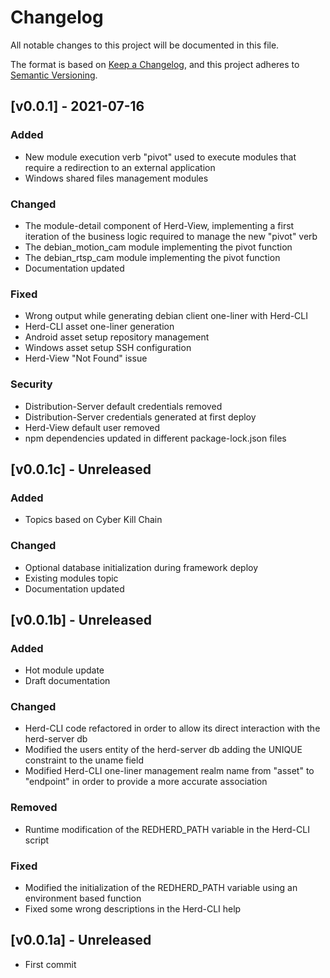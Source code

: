 # Changelog
All notable changes to this project will be documented in this file.

The format is based on [Keep a Changelog](https://keepachangelog.com/en/1.0.0/),
and this project adheres to [Semantic Versioning](https://semver.org/spec/v2.0.0.html).

## [v0.0.1] - 2021-07-16
### Added
- New module execution verb "pivot" used to execute modules that require a redirection to an external application
- Windows shared files management modules

### Changed
- The module-detail component of Herd-View, implementing a first iteration of the business logic required to manage the new "pivot" verb
- The debian_motion_cam module implementing the pivot function
- The debian_rtsp_cam module implementing the pivot function
- Documentation updated

### Fixed
- Wrong output while generating debian client one-liner with Herd-CLI
- Herd-CLI asset one-liner generation
- Android asset setup repository management
- Windows asset setup SSH configuration
- Herd-View "Not Found" issue

### Security 
- Distribution-Server default credentials removed
- Distribution-Server credentials generated at first deploy
- Herd-View default user removed
- npm dependencies updated in different package-lock.json files

## [v0.0.1c] - Unreleased
### Added
- Topics based on Cyber Kill Chain

### Changed
- Optional database initialization during framework deploy
- Existing modules topic
- Documentation updated


## [v0.0.1b] - Unreleased
### Added
- Hot module update
- Draft documentation

### Changed
- Herd-CLI code refactored in order to allow its direct interaction with the herd-server db
- Modified the users entity of the herd-server db adding the UNIQUE constraint to the uname field
- Modified Herd-CLI one-liner management realm name from "asset" to "endpoint" in order to provide a more accurate association

### Removed
- Runtime modification of the REDHERD_PATH variable in the Herd-CLI script

### Fixed
- Modified the initialization of the REDHERD_PATH variable using an environment based function
- Fixed some wrong descriptions in the Herd-CLI help


## [v0.0.1a] - Unreleased
- First commit
